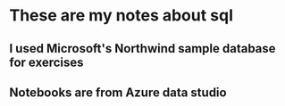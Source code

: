 # These are my notes about sql
## I used Microsoft's Northwind sample database for exercises
## Notebooks are from Azure data studio
